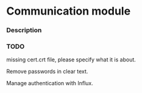 # Communication module
### Description
### TODO

missing cert.crt file, please specify what it is about.

Remove passwords in clear text.

Manage authentication with Influx.